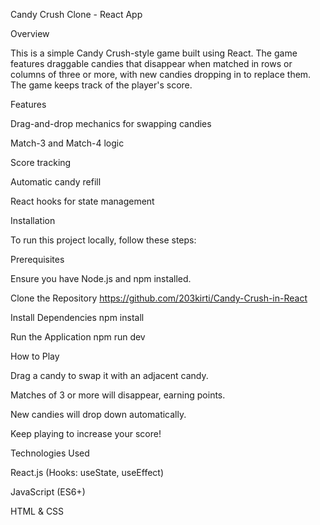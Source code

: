 Candy Crush Clone - React App

Overview

This is a simple Candy Crush-style game built using React. The game features draggable candies that disappear when matched in rows or columns of three or more, with new candies dropping in to replace them. The game keeps track of the player's score.

Features

Drag-and-drop mechanics for swapping candies

Match-3 and Match-4 logic

Score tracking

Automatic candy refill

React hooks for state management

Installation

To run this project locally, follow these steps:

Prerequisites

Ensure you have Node.js and npm installed.

Clone the Repository
https://github.com/203kirti/Candy-Crush-in-React

Install Dependencies
npm install

Run the Application
npm run dev

How to Play

Drag a candy to swap it with an adjacent candy.

Matches of 3 or more will disappear, earning points.

New candies will drop down automatically.

Keep playing to increase your score!

Technologies Used

React.js (Hooks: useState, useEffect)

JavaScript (ES6+)

HTML & CSS

